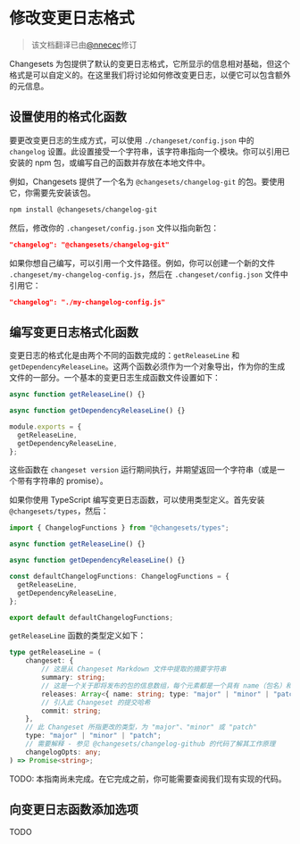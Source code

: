 # 修改变更日志格式

> 该文档翻译已由[@nnecec](https://github.com/nnecec)修订

Changesets 为包提供了默认的变更日志格式，它所显示的信息相对基础，但这个格式是可以自定义的。在这里我们将讨论如何修改变更日志，以便它可以包含额外的元信息。

## 设置使用的格式化函数

要更改变更日志的生成方式，可以使用 `./changeset/config.json` 中的 `changelog` 设置。此设置接受一个字符串，该字符串指向一个模块。你可以引用已安装的 npm 包，或编写自己的函数并存放在本地文件中。

例如，Changesets 提供了一个名为 `@changesets/changelog-git` 的包。要使用它，你需要先安装该包。

```sh npm2yarn
npm install @changesets/changelog-git
```

然后，修改你的 `.changeset/config.json` 文件以指向新包：

```json
"changelog": "@changesets/changelog-git"
```

如果你想自己编写，可以引用一个文件路径。例如，你可以创建一个新的文件 `.changeset/my-changelog-config.js`，然后在 `.changeset/config.json` 文件中引用它：

```json
"changelog": "./my-changelog-config.js"
```

## 编写变更日志格式化函数

变更日志的格式化是由两个不同的函数完成的：`getReleaseLine` 和 `getDependencyReleaseLine`。这两个函数必须作为一个对象导出，作为你的生成文件的一部分。一个基本的变更日志生成函数文件设置如下：

```js
async function getReleaseLine() {}

async function getDependencyReleaseLine() {}

module.exports = {
  getReleaseLine,
  getDependencyReleaseLine,
};
```

这些函数在 `changeset version` 运行期间执行，并期望返回一个字符串（或是一个带有字符串的 promise）。

如果你使用 TypeScript 编写变更日志函数，可以使用类型定义。首先安装 `@changesets/types`，然后：

```ts
import { ChangelogFunctions } from "@changesets/types";

async function getReleaseLine() {}

async function getDependencyReleaseLine() {}

const defaultChangelogFunctions: ChangelogFunctions = {
  getReleaseLine,
  getDependencyReleaseLine,
};

export default defaultChangelogFunctions;
```

`getReleaseLine` 函数的类型定义如下：

```ts
type getReleaseLine = (
    changeset: {
        // 这是从 Changeset Markdown 文件中提取的摘要字符串
        summary: string;
        // 这是一个关于即将发布的包的信息数组，每个元素都是一个具有 name（包名）和 type（"major"、"minor" 或 "patch"）的对象
        releases: Array<{ name: string; type: "major" | "minor" | "patch" }>;
        // 引入此 Changeset 的提交哈希
        commit: string;
    },
    // 此 Changeset 所指更改的类型，为 "major"、"minor" 或 "patch"
    type: "major" | "minor" | "patch";
    // 需要解释 - 参见 @changesets/changelog-github 的代码了解其工作原理
    changelogOpts: any;
) => Promise<string>;
```

TODO: 本指南尚未完成。在它完成之前，你可能需要查阅我们现有实现的代码。

## 向变更日志函数添加选项

TODO
